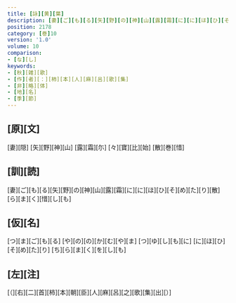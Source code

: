 ```yaml
---
title: [詠][黄][葉]
description: [妻][ご][も][る][矢][野][の][神][山][露][霜][に][に][ほ][ひ][そ][め][た][り][散][ら][ま][く][惜][し][も]
position: 2178
category: [巻]10
version: '1.0'
volume: 10
comparison:
- [な][し]
keywords:
- [秋][雑][歌]
- [作][者][：][柿][本][人][麻][呂][歌][集]
- [非][略][体]
- [地][名]
- [季][節]
---
```


## [原][文]

[妻][隠] [矢][野][神][山] [露][霜][尓] [々][寶][比][始] [散][巻][惜]

## [訓][読]

[妻][ご][も][る][矢][野][の][神][山][露][霜][に][に][ほ][ひ][そ][め][た][り][散][ら][ま][く][惜][し][も]

## [仮][名]

[つ][ま][ご][も][る] [や][の][の][か][む][や][ま] [つ][ゆ][し][も][に] [に][ほ][ひ][そ][め][た][り] [ち][ら][ま][く][を][し][も]

## [左][注]

[（][右][二][首][柿][本][朝][臣][人][麻][呂][之][歌][集][出][）]
